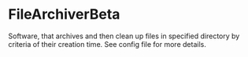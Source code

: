 # FileArchiverBeta

Software, that archives and then clean up files in specified directory by criteria of their creation time. 
See config file for more details.

